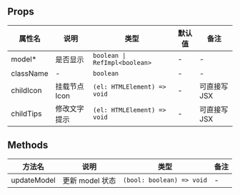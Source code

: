 ## Props

| 属性名 | 说明 | 类型 | 默认值 | 备注 |
| --- | --- | --- | --- | --- |
| model* | 是否显示 | `boolean \| RefImpl<boolean>` | - | - |
| className | - | `boolean` | - | - |
| childIcon | 挂载节点 Icon | `(el: HTMLElement) => void` | - | 可直接写 JSX |
| childTips | 修改文字提示 | `(el: HTMLElement) => void` | - | 可直接写 JSX |

## Methods

| 方法名 | 说明 | 类型 | 备注 |
| --- | --- | --- | --- |
| updateModel | 更新 model 状态 | `(bool: boolean) => void` | - |
